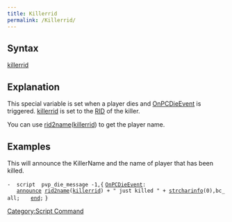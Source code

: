 ```yaml
---
title: Killerrid
permalink: /Killerrid/
---
```


Syntax
------

[killerrid](/killerrid "wikilink")

Explanation
-----------

This special variable is set when a player dies and [OnPCDieEvent](/OnPCDieEvent "wikilink") is triggered. [killerrid](/killerrid "wikilink") is set to the [RID](/RID "wikilink") of the killer.

You can use [rid2name](/rid2name "wikilink")([killerrid](/killerrid "wikilink")) to get the player name.

Examples
--------

This will announce the KillerName and the name of player that has been killed.

`-  script  pvp_die_message -1,{`
[`OnPCDieEvent`](/OnPCDieEvent "wikilink")`:`
`   `[`announce`](/announce "wikilink")` `[`rid2name`](/rid2name "wikilink")`(`[`killerrid`](/killerrid "wikilink")`) + " just killed " + `[`strcharinfo`](/strcharinfo "wikilink")`(0),bc_all;`
`   `[`end`](/end "wikilink")`;`
`}`

[Category:Script Command](/Category:Script_Command "wikilink")